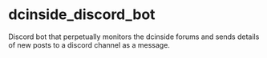 # dcinside_discord_bot
Discord bot that perpetually monitors the dcinside forums and sends details of new posts to a discord channel as a message.
